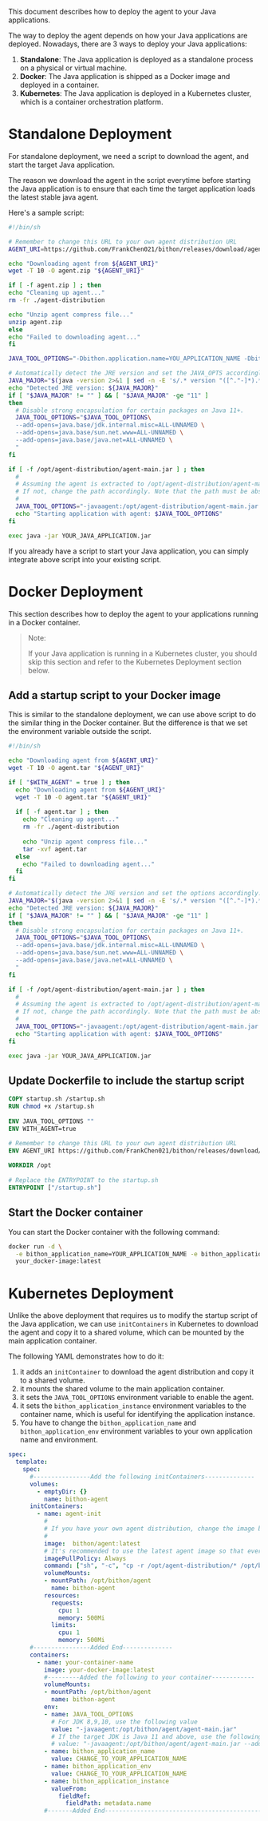This document describes how to deploy the agent to your Java applications.

The way to deploy the agent depends on how your Java applications are deployed.
Nowadays, there are 3 ways to deploy your Java applications:

1. **Standalone**: The Java application is deployed as a standalone process on a physical or virtual machine.
2. **Docker**: The Java application is shipped as a Docker image and deployed in a container.
3. **Kubernetes**: The Java application is deployed in a Kubernetes cluster, which is a container orchestration platform.

# Standalone Deployment

For standalone deployment, we need a script to download the agent, and start the target Java application.

The reason we download the agent in the script everytime before starting the Java application is to ensure that
each time the target application loads the latest stable java agent.

Here's a sample script:

```bash
#!/bin/sh

# Remember to change this URL to your own agent distribution URL
AGENT_URI=https://github.com/FrankChen021/bithon/releases/download/agent-distribution-latest/agent-distribution.zip

echo "Downloading agent from ${AGENT_URI}"
wget -T 10 -O agent.zip "${AGENT_URI}"

if [ -f agent.zip ] ; then
echo "Cleaning up agent..."
rm -fr ./agent-distribution

echo "Unzip agent compress file..."
unzip agent.zip
else
echo "Failed to downloading agent..."
fi

JAVA_TOOL_OPTIONS="-Dbithon.application.name=YOU_APPLICATION_NAME -Dbithon.application.env=YOUR_APPLICATION_ENV $JAVA_TOOL_OPTIONS"

# Automatically detect the JRE version and set the JAVA_OPTS accordingly.
JAVA_MAJOR="$(java -version 2>&1 | sed -n -E 's/.* version "([^."-]*).*/\1/p')"
echo "Detected JRE version: ${JAVA_MAJOR}"
if [ "$JAVA_MAJOR" != "" ] && [ "$JAVA_MAJOR" -ge "11" ]
then
  # Disable strong encapsulation for certain packages on Java 11+.
  JAVA_TOOL_OPTIONS="$JAVA_TOOL_OPTIONS\
  --add-opens=java.base/jdk.internal.misc=ALL-UNNAMED \
  --add-opens=java.base/sun.net.www=ALL-UNNAMED \
  --add-opens=java.base/java.net=ALL-UNNAMED \
  "
fi

if [ -f /opt/agent-distribution/agent-main.jar ] ; then
  #
  # Assuming the agent is extracted to /opt/agent-distribution/agent-main.jar
  # If not, change the path accordingly. Note that the path must be absolute.
  #
  JAVA_TOOL_OPTIONS="-javaagent:/opt/agent-distribution/agent-main.jar $JAVA_TOOL_OPTIONS"
  echo "Starting application with agent: $JAVA_TOOL_OPTIONS"
fi

exec java -jar YOUR_JAVA_APPLICATION.jar
```

If you already have a script to start your Java application, you can simply integrate above script into your existing script.

# Docker Deployment

This section describes how to deploy the agent to your applications running in a Docker container.

> Note:
> 
> If your Java application is running in a Kubernetes cluster, you should skip this section and refer to the Kubernetes Deployment section below.

## Add a startup script to your Docker image
This is similar to the standalone deployment, we can use above script to do the similar thing in the Docker container.
But the difference is that we set the environment variable outside the script.

```bash
#!/bin/sh

echo "Downloading agent from ${AGENT_URI}"
wget -T 10 -O agent.tar "${AGENT_URI}"

if [ "$WITH_AGENT" = true ] ; then
  echo "Downloading agent from ${AGENT_URI}"
  wget -T 10 -O agent.tar "${AGENT_URI}"
 
  if [ -f agent.tar ] ; then
    echo "Cleaning up agent..."
    rm -fr ./agent-distribution
 
    echo "Unzip agent compress file..."
    tar -xvf agent.tar
  else
    echo "Failed to downloading agent..."
  fi
fi

# Automatically detect the JRE version and set the options accordingly.
JAVA_MAJOR="$(java -version 2>&1 | sed -n -E 's/.* version "([^."-]*).*/\1/p')"
echo "Detected JRE version: ${JAVA_MAJOR}"
if [ "$JAVA_MAJOR" != "" ] && [ "$JAVA_MAJOR" -ge "11" ]
then
  # Disable strong encapsulation for certain packages on Java 11+.
  JAVA_TOOL_OPTIONS="$JAVA_TOOL_OPTIONS\
  --add-opens=java.base/jdk.internal.misc=ALL-UNNAMED \
  --add-opens=java.base/sun.net.www=ALL-UNNAMED \
  --add-opens=java.base/java.net=ALL-UNNAMED \
  "
fi

if [ -f /opt/agent-distribution/agent-main.jar ] ; then
  #
  # Assuming the agent is extracted to /opt/agent-distribution/agent-main.jar
  # If not, change the path accordingly. Note that the path must be absolute.
  #
  JAVA_TOOL_OPTIONS="-javaagent:/opt/agent-distribution/agent-main.jar $JAVA_TOOL_OPTIONS"
  echo "Starting application with agent: $JAVA_TOOL_OPTIONS"
fi

exec java -jar YOUR_JAVA_APPLICATION.jar
```

## Update Dockerfile to include the startup script

```dockerfile
COPY startup.sh /startup.sh
RUN chmod +x /startup.sh 
 
ENV JAVA_TOOL_OPTIONS ""
ENV WITH_AGENT=true

# Remember to change this URL to your own agent distribution URL
ENV AGENT_URI https://github.com/FrankChen021/bithon/releases/download/agent-distribution-latest/agent-distribution.tar
 
WORKDIR /opt
 
# Replace the ENTRYPOINT to the startup.sh
ENTRYPOINT ["/startup.sh"]
```

## Start the Docker container

You can start the Docker container with the following command:

```bash
docker run -d \
  -e bithon_application_name=YOUR_APPLICATION_NAME -e bithon_application_env=YOUR_APPLICATION_ENV \
  your_docker-image:latest
```

# Kubernetes Deployment

Unlike the above deployment that requires us to modify the startup script of the Java application, 
we can use `initContainers` in Kubernetes to download the agent and copy it to a shared volume, which can be mounted by the main application container.

The following YAML demonstrates how to do it:
1. it adds an `initContainer` to download the agent distribution and copy it to a shared volume.
2. it mounts the shared volume to the main application container.
3. it sets the `JAVA_TOOL_OPTIONS` environment variable to enable the agent.
4. it sets the `bithon_application_instance` environment variables to the container name, which is useful for identifying the application instance.
5. You have to change the `bithon_application_name` and `bithon_application_env` environment variables to your own application name and environment.

```yaml
spec:
  template:
    spec:
      #----------------Add the following initContainers--------------
      volumes:
        - emptyDir: {}
          name: bithon-agent
      initContainers:
        - name: agent-init
          #
          # If you have your own agent distribution, change the image below to your own
          #
          image:  bithon/agent:latest
          # It's recommended to use the latest agent image so that every time the containers starts, it downloads the latest agent distribution.
          imagePullPolicy: Always
          command: ["sh", "-c", "cp -r /opt/agent-distribution/* /opt/bithon/agent"]
          volumeMounts:
          - mountPath: /opt/bithon/agent
            name: bithon-agent
          resources:
            requests:
              cpu: 1
              memory: 500Mi
            limits:
              cpu: 1
              memory: 500Mi
      #----------------Added End-------------- 
      containers:
        - name: your-container-name
          image: your-docker-image:latest
          #---------Added the following to your container------------
          volumeMounts:
          - mountPath: /opt/bithon/agent
            name: bithon-agent
          env:
          - name: JAVA_TOOL_OPTIONS
            # For JDK 8,9,10, use the following value  
            value: "-javaagent:/opt/bithon/agent/agent-main.jar"
            # If the target JDK is Java 11 and above, use the following value
            # value: "-javaagent:/opt/bithon/agent/agent-main.jar --add-opens=java.base/jdk.internal.misc=ALL-UNNAMED --add-opens=java.base/sun.net.www=ALL-UNNAMED --add-opens=java.base/java.net=ALL-UNNAMED"
          - name: bithon_application_name
            value: CHANGE_TO_YOUR_APPLICATION_NAME
          - name: bithon_application_env
            value: CHANGE_TO_YOUR_APPLICATION_NAME
          - name: bithon_application_instance
            valueFrom:
              fieldRef:
                fieldPath: metadata.name
          #-------Added End--------------------------------------------------------
   
```